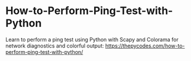 # How-to-Perform-Ping-Test-with-Python
Learn to perform a ping test using Python with Scapy and Colorama for network diagnostics and colorful output:
https://thepycodes.com/how-to-perform-ping-test-with-python/
